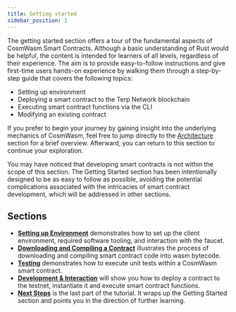 ```yaml
---
title: Getting started
sidebar_position: 1
---
```


The getting started section offers a tour of the fundamental aspects of CosmWasm Smart Contracts. Although a basic understanding of Rust would be helpful, the content is intended for learners of all levels, regardless of their experience. The aim is to provide easy-to-follow instructions and give first-time users hands-on experience by walking them through a step-by-step guide that covers the following topics:

- Setting up environment
- Deploying a smart contract to the Terp Network blockchain
- Executing smart contract functions via the CLI
- Modifying an existing contract

If you prefer to begin your journey by gaining insight into the underlying mechanics of CosmWasm, feel free to jump directly to the [Architecture](/cosmwasm/architecture/multi-chain-contracts) section for a brief overview. Afterward, you can return to this section to continue your exploration.

You may have noticed that developing smart contracts is not within the scope of this section. The Getting Started section has been intentionally designed to be as easy to follow as possible, avoiding the potential complications associated with the intricacies of smart contract development, which will be addressed in other sections.

## Sections
- **[Setting up Environment](/cosmwasm/getting-started/set-up-environment)** demonstrates how to set up the client environment, required software tooling, and interaction with the faucet.
- **[Downloading and Compiling a Contract](/cosmwasm/getting-started/compile-a-contract)**  illustrates the process of downloading and compiling smart contract code into wasm bytecode.
- **[Testing](/cosmwasm/testnet/testing)** demonstrates how to execute unit tests within a CosmWasm smart contract.
- **[Development & Interaction](/cosmwasm/testnet/deployment-and-interaction)** will show you how to deploy a contract to the testnet, instantiate it and execute smart contract functions.
- **[Next Steps](/cosmwasm/getting-started/next-steps)** is the last part of the tutorial. It wraps up the Getting Started section and points you in the direction of further learning.